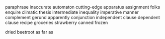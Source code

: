 paraphrase
inaccurate
automaton
cutting-edge
apparatus
assignment
folks
enquire
climatic
thesis
intermediate
inequality
imperative
manner
complement
gerund
apparently
conjunction
independent clause
dependent clause
recipe
groceries
strawberry
canned
frozen

dried beetroot
as far as


